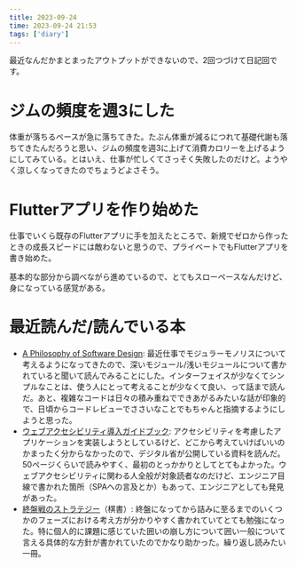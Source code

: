 ```yaml
---
title: 2023-09-24
time: 2023-09-24 21:53
tags: ['diary']
---
```


最近なんだかまとまったアウトプットができないので、2回つづけて日記回です。

# ジムの頻度を週3にした
体重が落ちるペースが急に落ちてきた。たぶん体重が減るにつれて基礎代謝も落ちてきたんだろうと思い、ジムの頻度を週3に上げて消費カロリーを上げるようにしてみている。とはいえ、仕事が忙しくてさっそく失敗したのだけど。ようやく涼しくなってきたのでちょうどよさそう。

# Flutterアプリを作り始めた
仕事でいくら既存のFlutterアプリに手を加えたところで、新規でゼロから作ったときの成長スピードには敵わないと思うので、プライベートでもFlutterアプリを書き始めた。

基本的な部分から調べながら進めているので、とてもスローペースなんだけど、身になっている感覚がある。

# 最近読んだ/読んでいる本
- [A Philosophy of Software Design](https://www.amazon.co.jp/dp/1732102201): 最近仕事でモジュラーモノリスについて考えるようになってきたので、深いモジュール/浅いモジュールについて書かれていると聞いて読んでみることにした。インターフェイスが少なくてシンプルなことは、使う人にとって考えることが少なくて良い、って話まで読んだ。あと、複雑なコードは日々の積み重ねでできあがるみたいな話が印象的で、日頃からコードレビューでささいなことでもちゃんと指摘するようにしようと思った。
- [ウェブアクセシビリティ導入ガイドブック](https://www.digital.go.jp/resources/introduction-to-web-accessibility-guidebook): アクセシビリティを考慮したアプリケーションを実装しようとしているけど、どこから考えていけばいいのかまったく分からなかったので、デジタル省が公開している資料を読んだ。50ページくらいで読みやすく、最初のとっかかりとしてとてもよかった。ウェブアクセシビリティに関わる人全般が対象読者なのだけど、エンジニア目線で書かれた箇所（SPAへの言及とか）もあって、エンジニアとしても発見があった。
- [終盤戦のストラテジー](https://book.mynavi.jp/shogi/products/detail/id=124902)（棋書）: 終盤になってから詰みに至るまでのいくつかのフェーズにおける考え方が分かりやすく書かれていてとても勉強になった。特に個人的に課題に感じていた囲いの崩し方について囲い一般について言える具体的な方針が書かれていたのでかなり助かった。繰り返し読みたい一冊。
